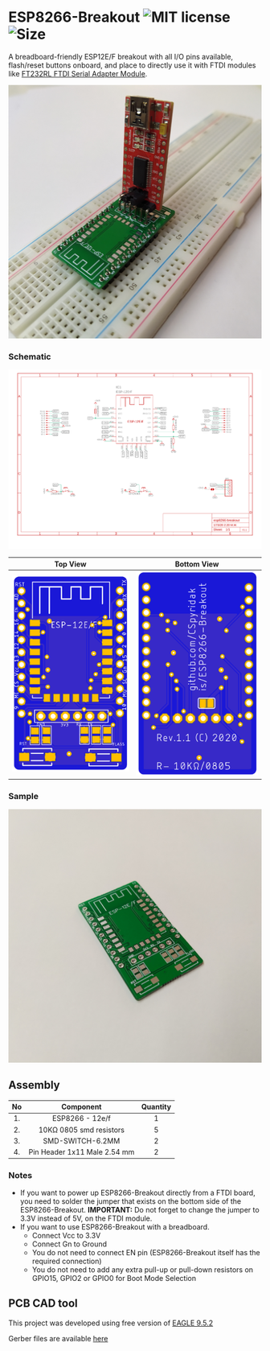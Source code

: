 # ESP8266-Breakout ![MIT license](https://img.shields.io/github/license/CSpyridakis/ESP8266-Breakout?style=plastic) ![Size](https://img.shields.io/github/repo-size/CSpyridakis/ESP8266-Breakout?style=plastic)

A breadboard-friendly ESP12E/F breakout with all I/O pins available, flash/reset buttons onboard, and place to directly use it with FTDI modules like [FT232RL FTDI Serial Adapter Module](https://www.banggood.com/FT232RL-FTDI-USB-To-TTL-Serial-Converter-Adapter-Module-p-917226.html?rmmds=buy&cur_warehouse=CN).

![ESP-Breakout-Breadboard](doc/ESP8266-Breakout-Breadboard.jpg)

### Schematic
![Schematic](doc/schematic.png)

|Top View             |  Bottom View              |
|:-------------------:|:-------------------------:|
| ![Top](doc/top.png) | ![Bottom](doc/bottom.png) |

### Sample
![PCB](doc/ESP8266-Breakout.jpg)

## Assembly 
| No  |   Component   |    Quantity      |
|:---:|:-------------:|:----------------:|
| 1.  |      ESP8266 - 12e/f         | 1 | 
| 2.  |    10KΩ 0805 smd resistors   | 5 | 
| 3.  |      SMD-SWITCH-6.2MM        | 2 |
| 4.  | Pin Header 1x11 Male 2.54 mm | 2 |

### Notes
* If you want to power up ESP8266-Breakout directly from a FTDI board, you need to solder the jumper that exists on the bottom side of the ESP8266-Breakout. **IMPORTANT:** Do not forget to change the jumper to 3.3V instead of 5V, on the FTDI module.
* If you want to use ESP8266-Breakout with a breadboard.
  - Connect Vcc to 3.3V
  - Connect Gn to Ground
  - You do not need to connect EN pin (ESP8266-Breakout itself has the required connection)
  - You do not need to add any extra pull-up or pull-down resistors on GPIO15, GPIO2 or GPIO0 for Boot Mode Selection

## PCB CAD tool
This project was developed using free version of  [EAGLE 9.5.2](https://www.autodesk.com/products/eagle/overview)

Gerber files are available [here](pcb/gerber/)

